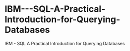 # IBM---SQL-A-Practical-Introduction-for-Querying-Databases
IBM - SQL A Practical Introduction for Querying Databases
